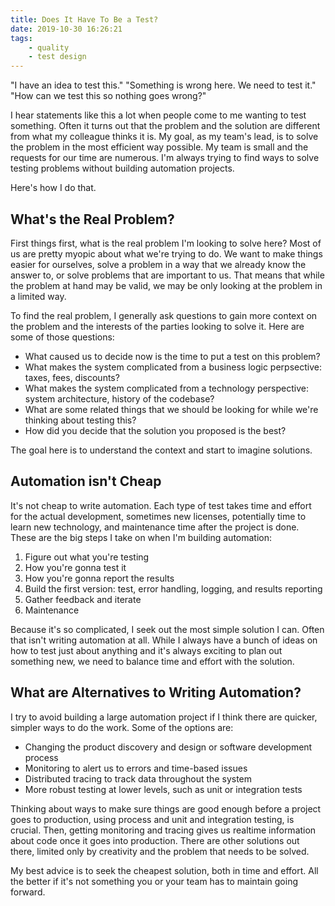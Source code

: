 ```yaml
---
title: Does It Have To Be a Test?
date: 2019-10-30 16:26:21
tags:
	- quality
	- test design
---
```


"I have an idea to test this." "Something is wrong here. We need to test it." "How can we test this so nothing goes wrong?"

I hear statements like this a lot when people come to me wanting to test something. Often it turns out that the problem and the solution are different from what my colleague thinks it is. My goal, as my team's lead, is to solve the problem in the most efficient way possible. My team is small and the requests for our time are numerous. I'm always trying to find ways to solve testing problems without building automation projects.

Here's how I do that.

## What's the Real Problem?
First things first, what is the real problem I'm looking to solve here? Most of us are pretty myopic about what we're trying to do. We want to make things easier for ourselves, solve a problem in a way that we already know the answer to, or solve problems that are important to us. That means that while the problem at hand may be valid, we may be only looking at the problem in a limited way.

To find the real problem, I generally ask questions to gain more context on the problem and the interests of the parties looking to solve it. Here are some of those questions:

* What caused us to decide now is the time to put a test on this problem?
* What makes the system complicated from a business logic perpsective: taxes, fees, discounts?
* What makes the system complicated from a technology perspective: system architecture, history of the codebase?
* What are some related things that we should be looking for while we're thinking about testing this?
* How did you decide that the solution you proposed is the best?

The goal here is to understand the context and start to imagine solutions.

## Automation isn't Cheap
It's not cheap to write automation. Each type of test takes time and effort for the actual development, sometimes new licenses, potentially time to learn new technology, and maintenance time after the project is done. These are the big steps I take on when I'm building automation:

1. Figure out what you're testing
1. How you're gonna test it
1. How you're gonna report the results
1. Build the first version: test, error handling, logging, and results reporting
1. Gather feedback and iterate
1. Maintenance

Because it's so complicated, I seek out the most simple solution I can. Often that isn't writing automation at all. While I always have a bunch of ideas on how to test just about anything and it's always exciting to plan out something new, we need to balance time and effort with the solution.

## What are Alternatives to Writing Automation?
I try to avoid building a large automation project if I think there are quicker, simpler ways to do the work. Some of the options are:

* Changing the product discovery and design or software development process
* Monitoring to alert us to errors and time-based issues
* Distributed tracing to track data throughout the system
* More robust testing at lower levels, such as unit or integration tests

Thinking about ways to make sure things are good enough before a project goes to production, using process and unit and integration testing, is crucial. Then, getting monitoring and tracing gives us realtime information about code once it goes into production. There are other solutions out there, limited only by creativity and the problem that needs to be solved. 

My best advice is to seek the cheapest solution, both in time and effort. All the better if it's not something you or your team has to maintain going forward.